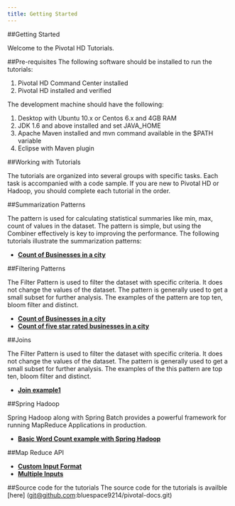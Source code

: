 ```yaml
---
title: Getting Started
---
```


##Getting Started

Welcome to the Pivotal HD Tutorials.

##Pre-requisites
The following software should be installed to run the tutorials:

1. Pivotal HD Command Center installed
2. Pivotal HD installed and verified

The development machine should have the following:

1. Desktop with Ubuntu 10.x or Centos 6.x and 4GB RAM
3. JDK 1.6 and above installed and set JAVA_HOME
3. Apache Maven installed and mvn command available in the $PATH variable
4. Eclipse with Maven plugin

##Working with Tutorials

The tutorials are organized into several groups with specific tasks. Each task is accompanied with a code sample.
If you are new to Pivotal HD or Hadoop, you should complete each tutorial in the order.

##Summarization Patterns

The  pattern is used for calculating statistical summaries like min, max, count of values in the dataset. The pattern is simple, but using the Combiner effectively is key to improving the performance. The following tutorials illustrate the summarization patterns:

* **[Count of Businesses in a city](map-reduce-java/count-businesses-in-city.html)**

##Filtering Patterns

The Filter Pattern is used to filter the dataset with specific criteria. It does not change the values of the dataset. The pattern is generally used to get a small subset for further analysis. The examples of the pattern are top ten, bloom filter and distinct.

* **[Count of Businesses in a city](map-reduce-java/count-businesses-in-city.html)**
* **[Count of five star rated businesses in a city](map-reduce-java/count-city-fivestar-businesses.html)**

##Joins

The Filter Pattern is used to filter the dataset with specific criteria. It does not change the values of the dataset. The pattern is generally used to get a small subset for further analysis. The examples of the this pattern are top ten, bloom filter and distinct.

* **[Join example1](mapreduce-with-java/count-of_businesses-city.html)**


##Spring Hadoop

Spring Hadoop along with Spring Batch provides a powerful framework for running MapReduce Applications in production.

* **[Basic Word Count example with Spring Hadoop](spring-data-hadoop/wordcount_with_spring_hadoop.html)**


##Map Reduce API

* **[Custom Input Format](mapreduce-with-java/count-of-businesses-city.html)**
* **[Multiple Inputs](mapreduce-with-java/count-of-businesses-city.html)**


##Source code for the tutorials
The source code for the tutorials is availble
[here] (git@github.com:bluespace9214/pivotal-docs.git)
